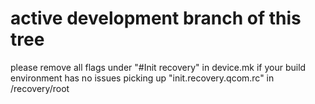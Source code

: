 # active development branch of this tree

please remove all flags under "#Init recovery" in device.mk if your build environment has no issues picking up "init.recovery.qcom.rc" in /recovery/root
